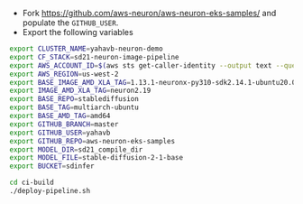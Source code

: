 
* Fork https://github.com/aws-neuron/aws-neuron-eks-samples/ and populate the `GITHUB_USER`.
* Export the following variables
```bash
export CLUSTER_NAME=yahavb-neuron-demo
export CF_STACK=sd21-neuron-image-pipeline
export AWS_ACCOUNT_ID=$(aws sts get-caller-identity --output text --query Account)
export AWS_REGION=us-west-2
export BASE_IMAGE_AMD_XLA_TAG=1.13.1-neuronx-py310-sdk2.14.1-ubuntu20.04
export IMAGE_AMD_XLA_TAG=neuron2.19
export BASE_REPO=stablediffusion
export BASE_TAG=multiarch-ubuntu
export BASE_AMD_TAG=amd64
export GITHUB_BRANCH=master
export GITHUB_USER=yahavb
export GITHUB_REPO=aws-neuron-eks-samples
export MODEL_DIR=sd21_compile_dir
export MODEL_FILE=stable-diffusion-2-1-base
export BUCKET=sdinfer
```

```bash
cd ci-build
./deploy-pipeline.sh
```
